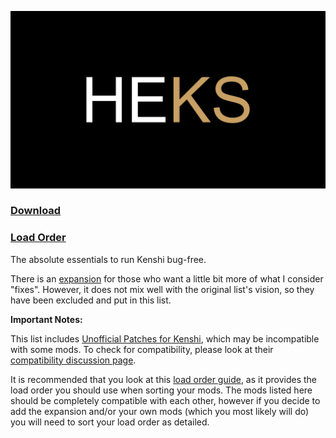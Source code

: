 ![HyperEssentials Branding](https://raw.githubusercontent.com/Biblioklept/hyperessentials/main/img/heks.png)

### [Download](https://steamcommunity.com/sharedfiles/filedetails/?id=2632579553)

### [Load Order](https://github.com/Biblioklept/hyperessentials/releases/tag/HEKS.1.0.0)

The absolute essentials to run Kenshi bug-free. 

There is an [expansion](https://steamcommunity.com/sharedfiles/filedetails/?id=2970367151) for those who want a little bit more of what I consider "fixes". However, it does not mix well with the original list's vision, so they have been excluded and put in this list.

__Important Notes:__

This list includes [Unofficial Patches for Kenshi](https://steamcommunity.com/sharedfiles/filedetails/?id=2714086775), which may be incompatible with some mods. To check for compatibility, please look at their [compatibility discussion page](https://steamcommunity.com/workshop/filedetails/discussion/2714086775/3193618786002617705/).

It is recommended that you look at this [load order guide](https://steamcommunity.com/sharedfiles/filedetails/?id=1850250979), as it provides the load order you should use when sorting your mods. The mods listed here should be completely compatible with each other, however if you decide to add the expansion and/or your own mods (which you most likely will do) you will need to sort your load order as detailed.
